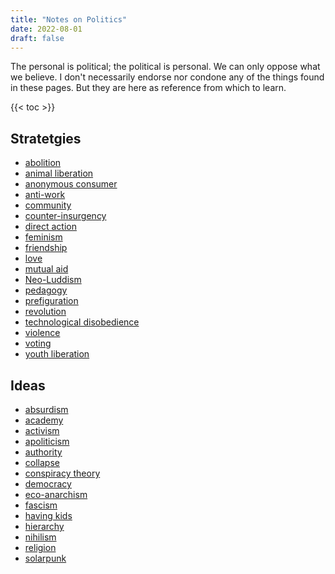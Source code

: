 ```yaml
---
title: "Notes on Politics"
date: 2022-08-01
draft: false
---
```


The personal is political; the political is personal.
We can only oppose what we believe. I don't
necessarily endorse nor condone any of the things found in these pages.
But they are here as
reference from which to learn.

{{< toc >}}

## Stratetgies
- [abolition](/abolition)
- [animal liberation](/animal-liberation)
- [anonymous consumer](/anon-consumer)
- [anti-work](/anti-work)
- [community](/community)
- [counter-insurgency](/counter-insurgency)
- [direct action](/direct-action)
- [feminism](/feminism)
- [friendship](/friendship)
- [love](/love)
- [mutual aid](/mutual-aid)
- [Neo-Luddism](/neoluddism)  
- [pedagogy](/pedagogy)
- [prefiguration](/prefiguration)
- [revolution](/revolution)
- [technological disobedience](/technological-disobedience)
- [violence](/violence)
- [voting](/voting)
- [youth liberation](/youth-liberation)

## Ideas
- [absurdism](/absurdism)
- [academy](/academy)
- [activism](/activism)
- [apoliticism](/apolitical)
- [authority](/authority)
- [collapse](/collapse)
- [conspiracy theory](/conspiracy-theory)
- [democracy](/democracy)
- [eco-anarchism](/eco-anarchism)
- [fascism](/fascism)
- [having kids](/having-kids)
- [hierarchy](/hierarchy)
- [nihilism](/nihilism)
- [religion](/religion)
- [solarpunk](/solarpunk)

